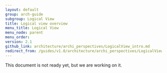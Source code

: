 ```yaml
---
layout: default
group: arch-guide
subgroup: Logical View
title: Logical view overview
menu_title: Logical View
menu_node: parent
menu_order:
version: 2.1
github_link: architecture/archi_perspectives/LogicalView_intro.md
redirect_from: /guides/v1.0/architecture/archi_perspectives/LogicalView_intro.html
---
```


This document is not ready yet, but we are working on it.
